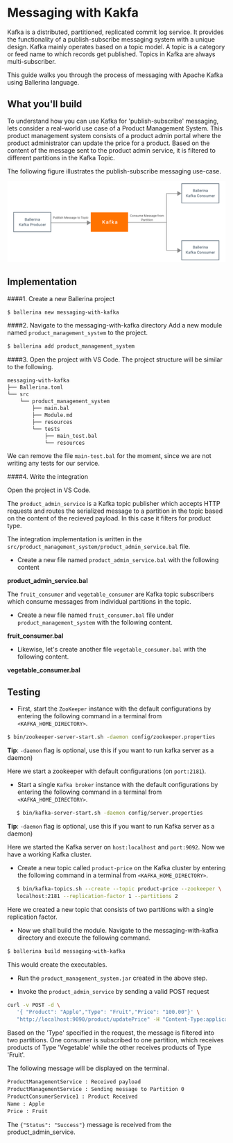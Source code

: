 # Messaging with Kakfa

Kafka is a distributed, partitioned, replicated commit log service. It provides the functionality of a publish-subscribe messaging system with a unique design. Kafka mainly operates based on a topic model. A topic is a category or feed name to which records get published. Topics in Kafka are always multi-subscriber.

This guide walks you through the process of messaging with Apache Kafka using Ballerina language. 

## What you'll build

To understand how you can use Kafka for 'publish-subscribe' messaging, lets consider a real-world use case of a Product Management System. This product management system consists of a product admin portal where the product administrator can update the price for a product. Based on the content of the message sent to the product admin service, it is filtered to different partitions in the Kafka Topic.  

The following figure illustrates the publish-subscribe messaging use-case. 

![messaging_with_kafka](../../../../assets/img/messaging_with_kafka.png "Messaging with Kafka")

<!-- INCLUDE_MD: ../../../../tutorial-prerequisites.md -->

<!-- INCLUDE_MD: ../../../../tutorial-get-the-code.md -->

## Implementation

####1. Create a new Ballerina project

```bash
$ ballerina new messaging-with-kafka
```

####2. Navigate to the messaging-with-kafka directory 
Add a new module named `product_management_system` to the project.

```bash
$ ballerina add product_management_system
```

####3. Open the project with VS Code. 
The project structure will be similar to the following.

```shell
messaging-with-kafka
├── Ballerina.toml
└── src
    └── product_management_system
        ├── main.bal
        ├── Module.md
        ├── resources
        └── tests
            ├── main_test.bal
            └── resources
```
We can remove the file `main-test.bal` for the moment, since we are not writing any tests for our service.

####4. Write the integration

Open the project in VS Code.

The `product_admin_service` is a Kafka topic publisher which accepts HTTP requests and routes the serialized message to a partition in the topic based on the content of the recieved payload. In this case it filters for product type.

The integration implementation is written in the `src/product_management_system/product_admin_service.bal` file.

* Create a new file named `product_admin_service.bal` with the following content

**product_admin_service.bal**

<!-- INCLUDE_CODE: src/product_management_system/product_admin_service.bal -->

The `fruit_consumer` and `vegetable_consumer` are Kafka topic subscribers which consume messages from individual partitions in the topic. 

* Create a new file named `fruit_consumer.bal` file under `product_management_system` with the following content.

**fruit_consumer.bal**
<!-- INCLUDE_CODE: src/product_management_system/fruit_consumer.bal -->

* Likewise, let's create another file `vegetable_consumer.bal` with the following content.

**vegetable_consumer.bal**
<!-- INCLUDE_CODE: src/product_management_system/vegetable_consumer.bal -->


## Testing

* First, start the `ZooKeeper` instance with the default configurations by entering the following command in a terminal from `<KAFKA_HOME_DIRECTORY>`.

 ```bash
$ bin/zookeeper-server-start.sh -daemon config/zookeeper.properties
 ```

**Tip**: `-daemon` flag is optional, use this if you want to run kafka server as a daemon) 

  Here we start a zookeeper with default configurations (on `port:2181`).

* Start a single `Kafka broker` instance with the default configurations by entering the following command  in a terminal from `<KAFKA_HOME_DIRECTORY>`.

```bash
   $ bin/kafka-server-start.sh -daemon config/server.properties
```

**Tip**: `-daemon` flag is optional, use this if you want to run Kafka server as a daemon) 
  
  Here we started the Kafka server on `host:localhost` and `port:9092`. Now we have a working Kafka cluster.

* Create a new topic called `product-price` on the Kafka cluster by entering the following command in a terminal from `<KAFKA_HOME_DIRECTORY>`.

```bash
   $ bin/kafka-topics.sh --create --topic product-price --zookeeper \
   localhost:2181 --replication-factor 1 --partitions 2
```

Here we created a new topic that consists of two partitions with a single replication factor.

* Now we shall build the module. Navigate to the messaging-with-kafka directory and execute the following command.

```bash
$ ballerina build messaging-with-kafka
```

This would create the executables.

* Run the `product_management_system.jar` created in the above step.

* Invoke the `product_admin_service` by sending a valid POST request

```bash
curl -v POST -d \
   '{ "Product": "Apple","Type": "Fruit","Price": "100.00"}' \
   "http://localhost:9090/product/updatePrice" -H "Content-Type:application/json"
```

Based on the 'Type' specified in the request, the message is filtered into two partitions. One consumer is subscribed to one partition, which receives products of Type 'Vegetable' while the other receives products of Type 'Fruit'.

The following message will be displayed on the terminal.

```bash
ProductManagementService : Received payload
ProductManagementService : Sending message to Partition 0
ProductConsumerService1 : Product Received
Name : Apple
Price : Fruit

```

The `{"Status": "Success"}` message is received from the product_admin_service.
